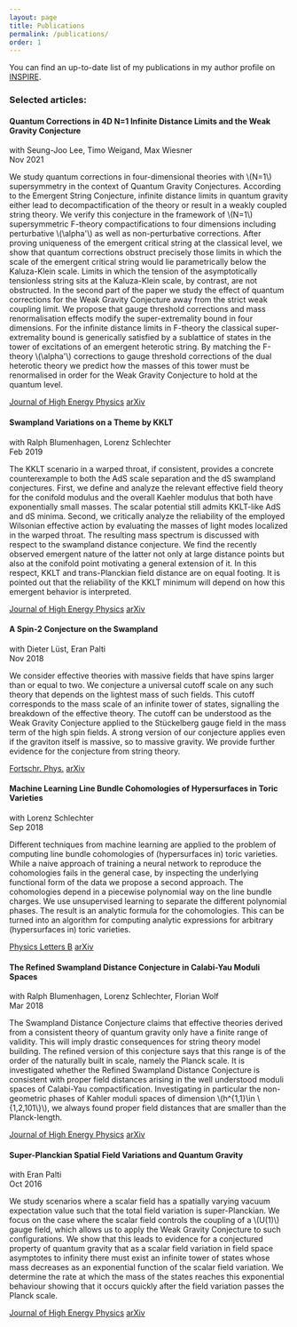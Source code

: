 ```yaml
---
layout: page
title: Publications
permalink: /publications/
order: 1
---
```


You can find an up-to-date list of my publications in my author profile on [INSPIRE](https://inspirehep.net/literature?q=a%20D.Klaewer.1).  

### Selected articles:

<div class="card mt-3">
    <div class="card-header">
        <div class="row">
            <h4 class="card-title mt-0">Quantum Corrections in 4D N=1 Infinite Distance Limits and the Weak Gravity Conjecture</h4>
        </div>
        <div class="row">
            <div class="col-10">
                <div class="card-subtitle">with Seung-Joo Lee, Timo Weigand, Max Wiesner</div>
            </div>
            <div class="col-2">
                Nov 2021
            </div>
        </div>
    </div>
    <div class="card-body">
        <p class="mb-0 text-justify">
            We study quantum corrections in four-dimensional theories with \(N=1\) supersymmetry in the context of Quantum Gravity Conjectures. According to the Emergent String Conjecture, infinite distance limits in quantum gravity either lead to decompactification of the theory or result in a weakly coupled string theory. We verify this conjecture in the framework of \(N=1\) supersymmetric F-theory compactifications to four dimensions including perturbative \(\alpha'\) as well as non-perturbative corrections. After proving uniqueness of the emergent critical string at the classical level, we show that quantum corrections obstruct precisely those limits in which the scale of the emergent critical string would lie parametrically below the Kaluza-Klein scale. Limits in which the tension of the asymptotically tensionless string sits at the Kaluza-Klein scale, by contrast, are not obstructed. In the second part of the paper we study the effect of quantum corrections for the Weak Gravity Conjecture away from the strict weak coupling limit. We propose that gauge threshold corrections and mass renormalisation effects modify the super-extremality bound in four dimensions. For the infinite distance limits in F-theory the classical super-extremality bound is generically satisfied by a sublattice of states in the tower of excitations of an emergent heterotic string. By matching the F-theory \(\alpha'\) corrections to gauge threshold corrections of the dual heterotic theory we predict how the masses of this tower must be renormalised in order for the Weak Gravity Conjecture to hold at the quantum level.
        </p>
    </div>
    <div class="card-footer">
    <p class="mb-0">
        <a href="https://doi.org/10.1007/JHEP03(2021)252" class="card-link">Journal of High Energy Physics</a>
        <a href="https://arxiv.org/abs/2011.00024" class="card-link">arXiv</a>
    </p>
    </div>
</div>

<div class="card mt-3">
    <div class="card-header">
        <div class="row">
            <h4 class="card-title mt-0">Swampland Variations on a Theme by KKLT</h4>
        </div>
        <div class="row">
            <div class="col-10">
                <div class="card-subtitle">with Ralph Blumenhagen, Lorenz Schlechter</div>
            </div>
            <div class="col-2">
                Feb 2019
            </div>
        </div>
    </div>
    <div class="card-body">
        <p class="mb-0 text-justify">
            The KKLT scenario in a warped throat, if consistent, provides a concrete counterexample to both the AdS scale separation and the dS swampland conjectures. First, we define and analyze the relevant effective field theory for the conifold modulus and the overall Kaehler modulus that both have exponentially small masses. The scalar potential still admits KKLT-like AdS and dS minima. Second, we critically analyze the reliability of the employed Wilsonian effective action by evaluating the masses of light modes localized in the warped throat. The resulting mass spectrum is discussed with respect to the swampland distance conjecture. We find the recently observed emergent nature of the latter not only at large distance points but also at the conifold point motivating a general extension of it. In this respect, KKLT and trans-Planckian field distance are on equal footing. It is pointed out that the reliability of the KKLT minimum will depend on how this emergent behavior is interpreted.
        </p>
    </div>
    <div class="card-footer">
    <p class="mb-0">
        <a href="https://doi.org/10.1007/JHEP05(2019)152" class="card-link">Journal of High Energy Physics</a>
        <a href="https://arxiv.org/abs/1902.07724" class="card-link">arXiv</a>
    </p>
    </div>
</div>

<div class="card mt-3">
    <div class="card-header">
        <div class="row">
            <h4 class="card-title mt-0">A Spin‐2 Conjecture on the Swampland</h4>
        </div>
        <div class="row">
            <div class="col-10">
                <div class="card-subtitle">with Dieter Lüst, Eran Palti</div>
            </div>
            <div class="col-2">
                Nov 2018
            </div>
        </div>
    </div>
    <div class="card-body">
        <p class="mb-0 text-justify">
            We consider effective theories with massive fields that have spins larger than or equal to two. We conjecture a universal cutoff scale on any such theory that depends on the lightest mass of such fields. This cutoff corresponds to the mass scale of an infinite tower of states, signalling the breakdown of the effective theory. The cutoff can be understood as the Weak Gravity Conjecture applied to the Stückelberg gauge field in the mass term of the high spin fields. A strong version of our conjecture applies even if the graviton itself is massive, so to massive gravity. We provide further evidence for the conjecture from string theory.
        </p>
    </div>
    <div class="card-footer">
    <p class="mb-0">
        <a href="https://doi.org/10.1002/prop.201800102" class="card-link">Fortschr. Phys.</a>
        <a href="https://arxiv.org/abs/1811.07908" class="card-link">arXiv</a>
    </p>
    </div>
</div>

<div class="card mt-3">
    <div class="card-header">
        <div class="row">
            <h4 class="card-title mt-0">Machine Learning Line Bundle Cohomologies of Hypersurfaces in Toric Varieties</h4>
        </div>
        <div class="row">
            <div class="col-10">
                <div class="card-subtitle">with Lorenz Schlechter</div>
            </div>
            <div class="col-2">
                Sep 2018
            </div>
        </div>
    </div>
    <div class="card-body">
        <p class="mb-0 text-justify">
            Different techniques from machine learning are applied to the problem of computing line bundle cohomologies of (hypersurfaces in) toric varieties. While a naive approach of training a neural network to reproduce the cohomologies fails in the general case, by inspecting the underlying functional form of the data we propose a second approach. The cohomologies depend in a piecewise polynomial way on the line bundle charges. We use unsupervised learning to separate the different polynomial phases. The result is an analytic formula for the cohomologies. This can be turned into an algorithm for computing analytic expressions for arbitrary (hypersurfaces in) toric varieties.
        </p>
    </div>
    <div class="card-footer">
    <p class="mb-0">
        <a href="https://doi.org/10.1016/j.physletb.2019.01.002" class="card-link">Physics Letters B</a>
        <a href="https://arxiv.org/abs/1809.02547" class="card-link">arXiv</a>
    </p>
    </div>
</div>

<div class="card mt-3">
    <div class="card-header">
        <div class="row">
            <h4 class="card-title mt-0">The Refined Swampland Distance Conjecture in Calabi-Yau Moduli Spaces</h4>
        </div>
        <div class="row">
            <div class="col-10">
                <div class="card-subtitle">with Ralph Blumenhagen, Lorenz Schlechter, Florian Wolf</div>
            </div>
            <div class="col-2">
                Mar 2018
            </div>
        </div>
    </div>
    <div class="card-body">
        <p class="mb-0 text-justify">
            The Swampland Distance Conjecture claims that effective theories derived from a consistent theory of quantum gravity only have a finite range of validity. This will imply drastic consequences for string theory model building. The refined version of this conjecture says that this range is of the order of the naturally built in scale, namely the Planck scale. It is investigated whether the Refined Swampland Distance Conjecture is consistent with proper field distances arising in the well understood moduli spaces of Calabi-Yau compactification. Investigating in particular the non-geometric phases of Kahler moduli spaces of dimension \(h^{1,1}\in \{1,2,101\}\), we always found proper field distances that are smaller than the Planck-length.
        </p>
    </div>
    <div class="card-footer">
    <p class="mb-0">
        <a href="https://doi.org/10.1007/JHEP06(2018)052" class="card-link">Journal of High Energy Physics</a>
        <a href="https://arxiv.org/abs/1803.04989" class="card-link">arXiv</a>
    </p>
    </div>
</div>

<div class="card mt-3">
    <div class="card-header">
        <div class="row">
            <h4 class="card-title mt-0">Super-Planckian Spatial Field Variations and Quantum Gravity</h4>
        </div>
        <div class="row">
            <div class="col-10">
                <div class="card-subtitle">with Eran Palti</div>
            </div>
            <div class="col-2">
                Oct 2016
            </div>
        </div>
    </div>
    <div class="card-body">
        <p class="mb-0 text-justify">
            We study scenarios where a scalar field has a spatially varying vacuum expectation value such that the total field variation is super-Planckian. We focus on the case where the scalar field controls the coupling of a \(U(1)\) gauge field, which allows us to apply the Weak Gravity Conjecture to such configurations. We show that this leads to evidence for a conjectured property of quantum gravity that as a scalar field variation in field space asymptotes to infinity there must exist an infinite tower of states whose mass decreases as an exponential function of the scalar field variation. We determine the rate at which the mass of the states reaches this exponential behaviour showing that it occurs quickly after the field variation passes the Planck scale.
        </p>
    </div>
    <div class="card-footer">
    <p class="mb-0">
        <a href="https://doi.org/10.1007/JHEP01(2017)088" class="card-link">Journal of High Energy Physics</a>
        <a href="https://arxiv.org/abs/1610.00010" class="card-link">arXiv</a>
    </p>
    </div>
</div>